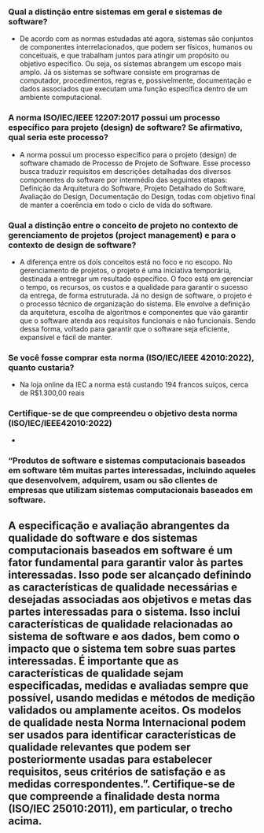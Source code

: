 ### Qual a distinção entre sistemas em geral e sistemas de software?
- De acordo com as normas estudadas até agora, sistemas são conjuntos de componentes interrelacionados, que podem ser físicos, humanos ou conceituais, e que trabalham juntos para atingir um propósito ou objetivo específico. Ou seja, os sistemas abrangem um escopo mais amplo. Já os sistemas se software consiste em programas de computador, procedimentos, regras e, possivelmente, documentação e dados associados que executam uma função específica dentro de um ambiente computacional.

### A norma ISO/IEC/IEEE 12207:2017 possui um processo específico para projeto (design) de software? Se afirmativo, qual seria este processo?
- A norma possui um processo específico para o projeto (design) de software chamado de Processo de Projeto de Software. Esse processo busca traduzir requisitos em descrições detalhadas dos diversos componentes do software por intermédio das seguintes etapas: Definição da Arquitetura do Software, Projeto Detalhado do Software, Avaliação do Design, Documentação do Design, todas com objetivo final de manter a coerência em todo o ciclo de vida do software.
  
### Qual a distinção entre o conceito de projeto no contexto de gerenciamento de projetos (project management) e para o contexto de design de software?
- A diferença entre os dois conceitos está no foco e no escopo. No gerenciamento de projetos, o projeto é uma iniciativa temporária, destinada a entregar um resultado específico. O foco está em gerenciar o tempo, os recursos, os custos e a qualidade para garantir o sucesso da entrega, de forma estruturada. Já no design de software, o projeto é o processo técnico de organização do sistema. Ele envolve a definição da arquitetura, escolha de algoritmos e componentes que vão garantir que o software atenda aos requisitos funcionais e não funcionais. Sendo dessa forma, voltado para garantir que o software seja eficiente, expansível e fácil de manter.

### Se você fosse comprar esta norma (ISO/IEC/IEEE 42010:2022), quanto custaria?
- Na loja online da IEC a norma está custando 194 francos suíços, cerca de R$1.300,00 reais

### Certifique-se de que compreendeu o objetivo desta norma (ISO/IEC/IEEE42010:2022)
-

### “Produtos de software e sistemas computacionais baseados em software têm muitas partes interessadas, incluindo aqueles que desenvolvem, adquirem, usam ou são clientes de empresas que utilizam sistemas computacionais baseados em software.
A especificação e avaliação abrangentes da qualidade do software e dos sistemas computacionais baseados em software é um fator fundamental para garantir valor às partes interessadas. Isso pode ser alcançado definindo as características de qualidade necessárias e desejadas associadas aos objetivos e metas das partes interessadas para o sistema. Isso inclui características de qualidade relacionadas ao sistema de software e aos dados, bem como o impacto que o sistema tem sobre suas partes interessadas.
É importante que as características de qualidade sejam especificadas, medidas e avaliadas sempre que possível, usando medidas e métodos de medição validados ou amplamente aceitos. Os modelos de qualidade nesta Norma Internacional podem ser usados para identificar características de qualidade relevantes que podem ser posteriormente usadas para estabelecer requisitos, seus critérios de satisfação e as medidas correspondentes.”. Certifique-se de que compreende a finalidade desta norma (ISO/IEC 25010:2011), em particular, o trecho acima. 
- 
